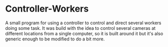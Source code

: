 # Controller-Workers

A small program for using a controller to control and direct several workers doing some task. 
It was build with the idea to control several cameras at different locations from a single computer, so it is built around it
but it's also generic enough to be modified to do a bit more.
